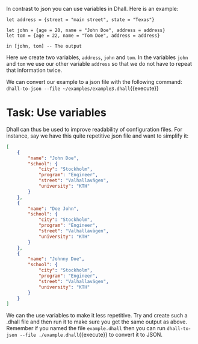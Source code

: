 In contrast to json you can use variables in Dhall. Here is an example:

```
let address = {street = "main street", state = "Texas"}

let john = {age = 20, name = "John Doe", address = address} 
let tom = {age = 22, name = "Tom Doe", address = address} 

in [john, tom] -- The output
```
Here we create two variables, `address`, `john` and `tom`. In the variables `john` and `tom` we use our other variable `address` so that we do not have to repeat that information twice.

We can convert our example to a json file with the following command: `dhall-to-json --file ~/examples/example3.dhall`{{execute}}

# Task: Use variables 

Dhall can thus be used to improve readability of configuration files. For instance, say we have this quite repetitive json file and want to simplify it:

```json
[
    {
        "name": "John Doe",
        "school": {
            "city": "Stockholm",
            "program": "Engineer",
            "street": "Valhallavägen",
            "university": "KTH"
        }
    },
    {
        "name": "Doe John",
        "school": {
            "city": "Stockholm",
            "program": "Engineer",
            "street": "Valhallavägen",
            "university": "KTH"
        }
    },
    {
        "name": "Johnny Doe",
        "school": {
            "city": "Stockholm",
            "program": "Engineer",
            "street": "Valhallavägen",
            "university": "KTH"
        }
    }
]

```
We can the use variables to make it less repetitive. Try and create such a .dhall file and then run it to make sure you get the same output as above. Remember if you named the file `example.dhall` then you can run `dhall-to-json --file ./example.dhall`{{execute}} to convert it to JSON.




